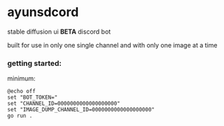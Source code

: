 # ayunsdcord
stable diffusion ui **BETA** discord bot

built for use in only one single channel and with only one image at a time

### getting started:
minimum:
```batch
@echo off
set "BOT_TOKEN="
set "CHANNEL_ID=0000000000000000000"
set "IMAGE_DUMP_CHANNEL_ID=0000000000000000000"
go run .
```